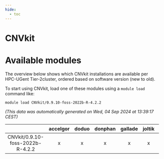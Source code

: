 ```yaml
---
hide:
  - toc
---
```


CNVkit
======

# Available modules


The overview below shows which CNVkit installations are available per HPC-UGent Tier-2cluster, ordered based on software version (new to old).

To start using CNVkit, load one of these modules using a `module load` command like:

```shell
module load CNVkit/0.9.10-foss-2022b-R-4.2.2
```

*(This data was automatically generated on Wed, 04 Sep 2024 at 13:39:17 CEST)*  

| |accelgor|doduo|donphan|gallade|joltik|shinx|skitty|
| :---: | :---: | :---: | :---: | :---: | :---: | :---: | :---: |
|CNVkit/0.9.10-foss-2022b-R-4.2.2|x|x|x|x|x|-|x|

